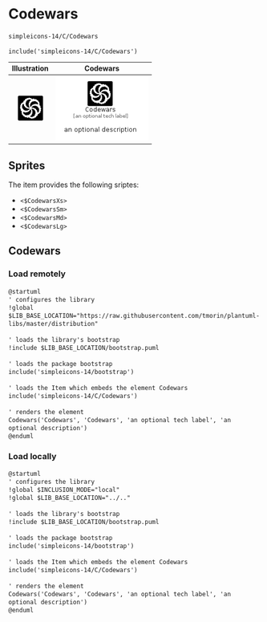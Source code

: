 # Codewars


```text
simpleicons-14/C/Codewars
```

```text
include('simpleicons-14/C/Codewars')
```



| Illustration | Codewars |
| :---: | :---: |
| ![illustration for Illustration](../../simpleicons-14/C/Codewars.png) | ![illustration for Codewars](../../simpleicons-14/C/Codewars.Local.png) |



## Sprites
The item provides the following sriptes:

- `<$CodewarsXs>`
- `<$CodewarsSm>`
- `<$CodewarsMd>`
- `<$CodewarsLg>`





## Codewars

### Load remotely
```plantuml
@startuml
' configures the library
!global $LIB_BASE_LOCATION="https://raw.githubusercontent.com/tmorin/plantuml-libs/master/distribution"

' loads the library's bootstrap
!include $LIB_BASE_LOCATION/bootstrap.puml

' loads the package bootstrap
include('simpleicons-14/bootstrap')

' loads the Item which embeds the element Codewars
include('simpleicons-14/C/Codewars')

' renders the element
Codewars('Codewars', 'Codewars', 'an optional tech label', 'an optional description')
@enduml
```

### Load locally
```plantuml
@startuml
' configures the library
!global $INCLUSION_MODE="local"
!global $LIB_BASE_LOCATION="../.."

' loads the library's bootstrap
!include $LIB_BASE_LOCATION/bootstrap.puml

' loads the package bootstrap
include('simpleicons-14/bootstrap')

' loads the Item which embeds the element Codewars
include('simpleicons-14/C/Codewars')

' renders the element
Codewars('Codewars', 'Codewars', 'an optional tech label', 'an optional description')
@enduml
```

